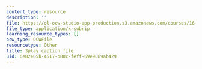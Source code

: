 ```yaml
---
content_type: resource
description: ''
file: https://ol-ocw-studio-app-production.s3.amazonaws.com/courses/16-687-private-pilot-ground-school-january-iap-2019/6e82e05b4517b80cfeff69e9089ab429_PHtPau1c5sU.srt
file_type: application/x-subrip
learning_resource_types: []
ocw_type: OCWFile
resourcetype: Other
title: 3play caption file
uid: 6e82e05b-4517-b80c-feff-69e9089ab429
---
```

